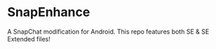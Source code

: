 # SnapEnhance
A SnapChat modification for Android. This repo features both SE &amp; SE Extended files!
